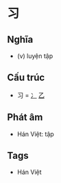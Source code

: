 # 习

## Nghĩa

* (v) luyện tập

## Cấu trúc
* 习 = [冫](冫.md) [乙](乙.md)

## Phát âm

* Hán Việt: tập

## Tags
* Hán Việt

<script>window.HANZI_FIELD='习';</script>
